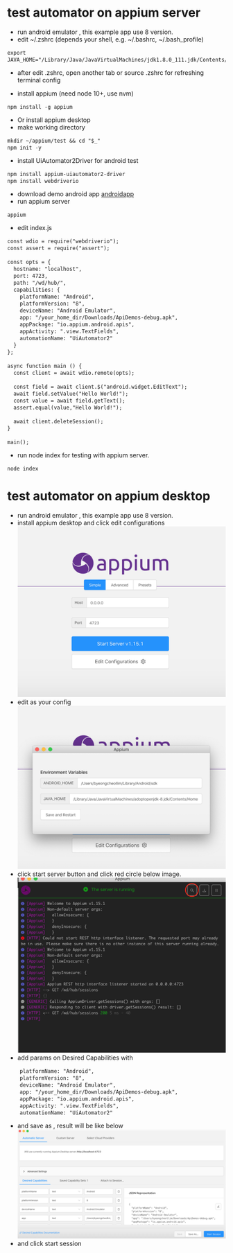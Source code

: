 # test automator on appium server
* run android emulator , this example app use 8 version.
* edit ~/.zshrc (depends your shell, e.g. ~/.bashrc, ~/.bash_profile)
```
export JAVA_HOME="/Library/Java/JavaVirtualMachines/jdk1.8.0_111.jdk/Contents/Home"

```
* after edit .zshrc, open another tab or source .zshrc for refreshing terminal config

* install appium (need node 10+, use nvm)
```
npm install -g appium
```
* Or install appium desktop
* make working directory
```
mkdir ~/appium/test && cd "$_"
npm init -y
```
* install UiAutomator2Driver for android test
```
npm install appium-uiautomator2-driver
npm install webdriverio
```
* download demo android app [androidapp](https://github.com/appium/appium/raw/master/sample-code/apps/ApiDemos-debug.apk)
* run appium server
```
appium
```
* edit index.js
```
const wdio = require("webdriverio");
const assert = require("assert");

const opts = {
  hostname: "localhost",
  port: 4723,
  path: "/wd/hub/",
  capabilities: {
    platformName: "Android",
    platformVersion: "8",
    deviceName: "Android Emulator",
    app: "/your_home_dir/Downloads/ApiDemos-debug.apk",
    appPackage: "io.appium.android.apis",
    appActivity: ".view.TextFields",
    automationName: "UiAutomator2"
  }
};

async function main () {
  const client = await wdio.remote(opts);

  const field = await client.$("android.widget.EditText");
  await field.setValue("Hello World!");
  const value = await field.getText();
  assert.equal(value,"Hello World!");

  await client.deleteSession();
}

main();

```
* run node index for testing with appium server.
```
node index
```
# test automator on appium desktop
* run android emulator , this example app use 8 version.
* install appium desktop and click edit configurations
![img](./img/1.png)
* edit as your config
![img](./img/2.png)
* click start server button and click red circle below image.
![img](./img/3.png)
* add params on Desired Capabilities with
```
    platformName: "Android",
    platformVersion: "8",
    deviceName: "Android Emulator",
    app: "/your_home_dir/Downloads/ApiDemos-debug.apk",
    appPackage: "io.appium.android.apis",
    appActivity: ".view.TextFields",
    automationName: "UiAutomator2"
```
* and save as , result will be like below
![img](./img/5.png)
* and click start session